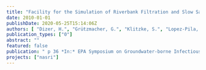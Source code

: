 ```yaml
---
title: "Facility for the Simulation of Riverbank Filtration and Slow Sand Filtration - Examples of Virus Elimination in the Subsurface under near-natural Conditions"
date: 2010-01-01
publishDate: 2020-05-25T15:14:06Z
authors: [ "Dizer, H.", "Grützmacher, G.", "Klitzke, S.", "Lopez-Pila, J. M.", "Szewzyk, R. G." ]
publication_types: ["0"]
abstract: ""
featured: false
publication: " p 36 *In:* EPA Symposium on Groundwater-borne Infectious Disease Epidemiology, Etiologic Agents and Indicators. Carnegie Institute Of Washington, Washington D.C.. 26-27 January 2010"
projects: ["nasri"]
---
```


